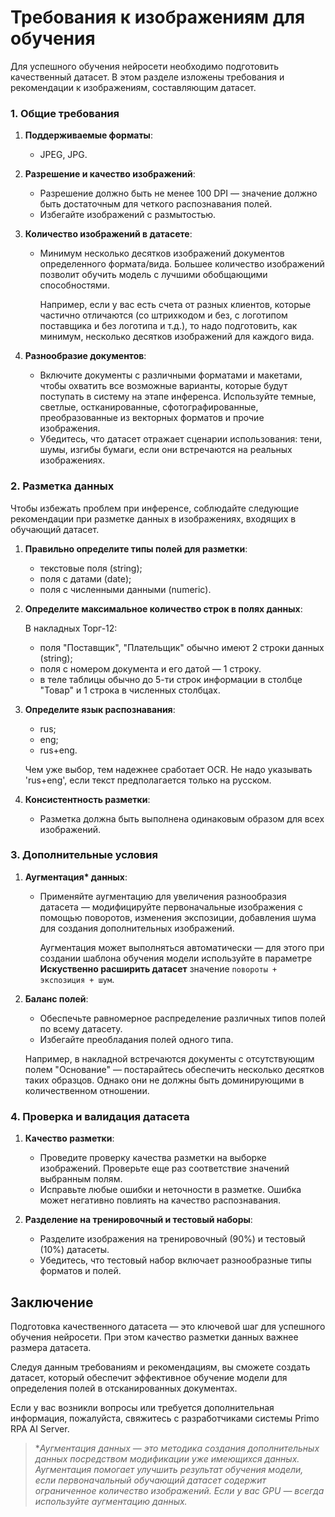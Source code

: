 # Требования к изображениям для обучения 

Для успешного обучения нейросети необходимо подготовить качественный датасет. В этом разделе изложены требования и рекомендации к изображениям, составляющим датасет.


### 1. Общие требования

1. **Поддерживаемые форматы**:
   - JPEG, JPG.

1. **Разрешение и качество изображений**:
    - Разрешение должно быть не менее 100 DPI — значение должно быть достаточным для четкого распознавания полей.
    - Избегайте изображений с размытостью.

1. **Количество изображений в датасете**:
    - Минимум несколько десятков изображений документов определенного формата/вида. Большее количество изображений позволит обучить модель с лучшими обобщающими способностями.  

      Например, если у вас есть счета от разных клиентов, которые частично отличаются (со штрихкодом и без, с логотипом поставщика и без логотипа и т.д.), то надо подготовить, как минимум, несколько десятков изображений для каждого вида.

1. **Разнообразие документов**:
    - Включите документы с различными форматами и макетами, чтобы охватить все возможные варианты, которые будут поступать в систему на этапе инференса. Используйте темные, светлые, остканированные, сфотографированные, преобразованные из векторных форматов и прочие изображения.
    - Убедитесь, что датасет отражает сценарии использования: тени, шумы, изгибы бумаги, если они встречаются на реальных изображениях.


### 2. Разметка данных

Чтобы избежать проблем при инференсе, соблюдайте следующие рекомендации при разметке данных в изображениях, входящих в обучающий датасет. 

1. **Правильно определите типы полей для разметки**:
    - текстовые поля (string);
    - поля с датами (date);
    - поля с численными данными (numeric).

2. **Определите максимальное количество строк в полях данных**:
   
    В накладных Торг-12:
    * поля "Поставщик", "Плательщик" обычно имеют 2 строки данных (string);
    * поля с номером документа и его датой — 1 строку.
    * в теле таблицы обычно до 5-ти строк информации в столбце "Товар" и 1 строка в численных столбцах.

4. **Определите язык распознавания**:
    - rus;
    - eng;
    - rus+eng.

    Чем уже выбор, тем надежнее сработает OCR. Не надо указывать 'rus+eng', если текст предполагается только на русском.

5. **Консистентность разметки**:
    - Разметка должна быть выполнена одинаковым образом для всех изображений.


### 3. Дополнительные условия

1. **Аугментация\* данных**:
   - Применяйте аугментацию для увеличения разнообразия датасета — модифицируйте первоначальные изображения с помощью поворотов, изменения экспозиции, добавления шума для создания дополнительных изображений. 

     Аугментация может выполняться автоматически — для этого при создании шаблона обучения модели используйте в параметре **Искуственно расширить датасет** значение `повороты + экспозиция + шум`. 

2. **Баланс полей**:
    - Обеспечьте равномерное распределение различных типов полей по всему датасету.
    - Избегайте преобладания полей одного типа.

    Например, в накладной встречаются документы с отсутствующим полем "Основание" — постарайтесь обеспечить несколько десятков таких образцов. Однако они не должны быть доминирующими в количественном отношении.

### 4. Проверка и валидация датасета

1. **Качество разметки**:
    - Проведите проверку качества разметки на выборке изображений. Проверьте еще раз соответствие значений выбранным полям. 
    - Исправьте любые ошибки и неточности в разметке. Ошибка может негативно повлиять на качество распознавания.

2. **Разделение на тренировочный и тестовый наборы**:
    - Разделите изображения на тренировочный (90%) и тестовый (10%) датасеты.
    - Убедитесь, что тестовый набор включает разнообразные типы форматов и полей.


## Заключение

Подготовка качественного датасета — это ключевой шаг для успешного обучения нейросети. При этом качество разметки данных важнее размера датасета. 

Следуя данным требованиям и рекомендациям, вы сможете создать датасет, который обеспечит эффективное обучение модели для определения полей в отсканированных документах.

Если у вас возникли вопросы или требуется дополнительная информация, пожалуйста, свяжитесь с разработчиками системы Primo RPA AI Server.


> \**Аугментация данных — это методика создания дополнительных данных посредством модификации уже имеющихся данных. Аугментация помогает улучшить результат обучения модели, если первоначальный обучающий датасет содержит ограниченное количество изображений. Если у вас GPU — всегда используйте аугментацию данных.*

